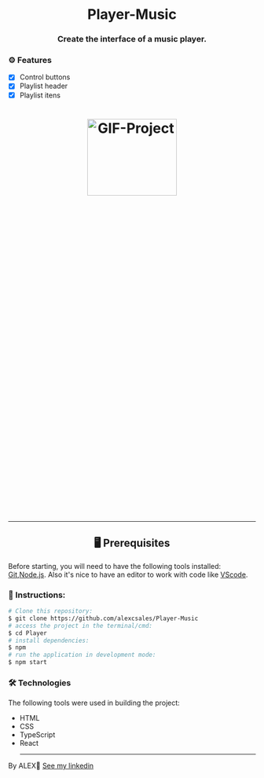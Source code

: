 <h1 align='center'>Player-Music</h1>

<h3 align='center'>Create the interface of a music player.</h3>

<h4 align='center'README project 🚀</h4>
  
### ⚙ Features
- [x] Control buttons
- [x] Playlist header
- [x] Playlist itens

<h1 align="center">
  <img height="20%" width="60%" alt="GIF-Project"  src="Player.gif"/>
<h1/>
  <hr>
  
  <h2 align='center'>🖥️ Prerequisites</h2>
  <p>Before starting, you will need to have the following tools installed: <a href='https://git-scm.com/downloads'>Git<a>,<a href='https://nodejs.org/en/'>Node.js<a>. Also it's nice to have an editor to work with code like <a href='https://code.visualstudio.com/download'>VScode<a/>.</p>
    
 ### 📖 Instructions:
    
 ```bash
 # Clone this repository:
 $ git clone https://github.com/alexcsales/Player-Music
 # access the project in the terminal/cmd:
 $ cd Player
 # install dependencies:
 $ npm
 # run the application in development mode:
 $ npm start
 ```
    
 ### 🛠 Technologies
 The following tools were used in building the project:
   - HTML<br>
   - CSS<br>
   - TypeScript<br>
   - React
    <hr>
    
  <p>By ALEX🤘 <a href='https://www.linkedin.com/in/alexsales-dev/'>See my linkedin<a></p>

